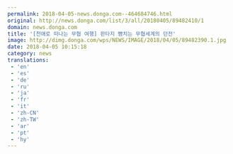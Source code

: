 ```yaml
---
permalink: 2018-04-05-news.donga.com--464684746.html
original: http://news.donga.com/list/3/all/20180405/89482410/1
domain: news.donga.com
title: '[천애로 떠나는 무협 여행] 판타지 뺨치는 무협세계의 던전'
image: http://dimg.donga.com/wps/NEWS/IMAGE/2018/04/05/89482390.1.jpg
date: 2018-04-05 10:15:18
category: news
translations: 
 - 'en'
 - 'es'
 - 'de'
 - 'ru'
 - 'ja'
 - 'fr'
 - 'it'
 - 'zh-CN'
 - 'zh-TW'
 - 'ar'
 - 'pt'
 - 'hy'
---
```



